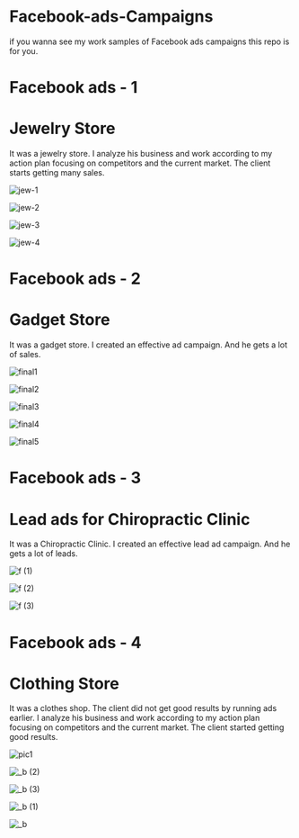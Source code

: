# Facebook-ads-Campaigns
if you wanna see my work samples of Facebook ads campaigns this repo is for you.

# Facebook ads - 1

# Jewelry Store
It was a jewelry store. I analyze his business and work according to my action plan focusing on competitors and the current market. The client starts getting many sales.

![jew-1](https://github.com/jkbells/Facebook-ads-Campaigns/assets/73393333/22a9ecad-d750-417e-a595-6ff6ae7fa480)

![jew-2](https://github.com/jkbells/Facebook-ads-Campaigns/assets/73393333/f43416c6-41dd-4fb2-a103-5708e4e03bcc)

![jew-3](https://github.com/jkbells/Facebook-ads-Campaigns/assets/73393333/c91f75cf-9f95-43d3-9410-97333d283c17)

![jew-4](https://github.com/jkbells/Facebook-ads-Campaigns/assets/73393333/bbc63167-b19e-4442-a2ed-92debce911a7)


# Facebook ads - 2

# Gadget Store
It was a gadget store. I created an effective ad campaign. And he gets a lot of sales.

![final1](https://github.com/jkbells/Facebook-ads-Campaigns/assets/73393333/5cf8ed12-6a09-4785-9b73-36d8f6511818)

![final2](https://github.com/jkbells/Facebook-ads-Campaigns/assets/73393333/10861872-36b9-49e1-85c5-a15b83845166)

![final3](https://github.com/jkbells/Facebook-ads-Campaigns/assets/73393333/367e3d65-7856-48db-bd95-9aa2b17aa214)

![final4](https://github.com/jkbells/Facebook-ads-Campaigns/assets/73393333/0140e5ee-a7a2-4a25-8c77-41812732956b)

![final5](https://github.com/jkbells/Facebook-ads-Campaigns/assets/73393333/1f878dfc-5676-4379-966e-e908c1712b12)

# Facebook ads - 3

# Lead ads for Chiropractic Clinic
It was a Chiropractic Clinic. I created an effective lead ad campaign. And he gets a lot of leads.

![f (1)](https://github.com/jkbells/Facebook-ads-Campaigns/assets/73393333/ab59e5b7-48ee-404d-beb5-3eac858dbcb5)

![f (2)](https://github.com/jkbells/Facebook-ads-Campaigns/assets/73393333/4bf08f5a-f7c1-424d-bfaa-90a4896a420d)

![f (3)](https://github.com/jkbells/Facebook-ads-Campaigns/assets/73393333/51e166ff-c218-41d2-b764-4b3f189c6396)

# Facebook ads - 4

# Clothing Store
It was a clothes shop. The client did not get good results by running ads earlier. I analyze his business and work according to my action plan focusing on competitors and the current market. The client started getting good results.

![pic1](https://github.com/jkbells/Facebook-ads-Campaigns/assets/73393333/65c73f99-fbfe-4bdd-b958-50ee439da199)

![_b (2)](https://github.com/jkbells/Facebook-ads-Campaigns/assets/73393333/bb1e3bc7-a8e8-4e85-95b8-3ecce8eef89e)

![_b (3)](https://github.com/jkbells/Facebook-ads-Campaigns/assets/73393333/ca7a6f62-809c-454d-9b04-141dd7dccd55)

![_b (1)](https://github.com/jkbells/Facebook-ads-Campaigns/assets/73393333/a0ccf9e8-8a79-41fb-8e5f-b4e8c793c21a)

![_b](https://github.com/jkbells/Facebook-ads-Campaigns/assets/73393333/710a23c7-3a02-485d-bb2d-452d99b8bdd4)






